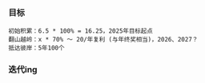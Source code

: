 
### 目标

	初始积累：6.5 * 100% = 16.25，2025年目标起点
	翻山越岭：x * 70% ～ 20/年复利 (与年终奖相当)，2026、2027？
	抵达彼岸：5年100个


### 迭代ing


